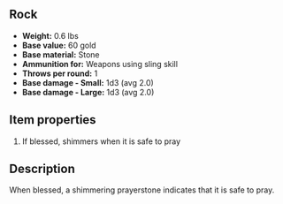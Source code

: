 ## Rock
- **Weight:** 0.6 lbs
- **Base value:** 60 gold
- **Base material:** Stone
- **Ammunition for:** Weapons using sling skill
- **Throws per round:** 1
- **Base damage - Small:** 1d3 (avg 2.0)
- **Base damage - Large:** 1d3 (avg 2.0)
## Item properties
1. If blessed, shimmers when it is safe to pray
## Description
When blessed, a shimmering prayerstone indicates that it is safe to pray.
